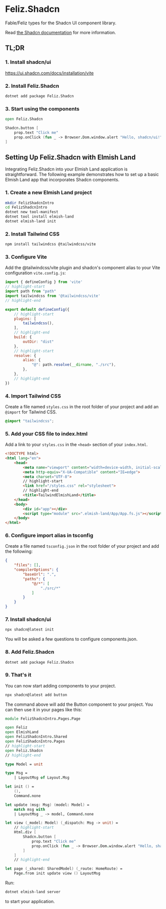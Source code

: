 # Feliz.Shadcn

Fable/Feliz types for the Shadcn UI component library.

Read [the Shadcn documentation](https://ui.shadcn.com) for more information.

## TL;DR

### 1. Install shadcn/ui
https://ui.shadcn.com/docs/installation/vite

### 2. Install Feliz.Shadcn
```bash
dotnet add package Feliz.Shadcn
```

### 3. Start using the components

```fsharp
open Feliz.Shadcn

Shadcn.button [
    prop.text "Click me"
    prop.onClick (fun _ -> Browser.Dom.window.alert "Hello, shadcn/ui!")
]
```

## Setting Up Feliz.Shadcn with Elmish Land

Integrating Feliz.Shadcn into your Elmish Land application is straightforward. The following example demonstrates how to set up a basic Elmish Land app
that incorporates Shadcn components.

### 1. Create a new Elmish Land project

```bash
mkdir FelizShadcnIntro
cd FelizShadcnIntro
dotnet new tool-manifest
dotnet tool install elmish-land
dotnet elmish-land init
```

### 2. Install Tailwind CSS

```bash
npm install tailwindcss @tailwindcss/vite
```

### 3. Configure Vite

Add the @tailwindcss/vite plugin and shadcn's component alias to your Vite configuration `vite.config.js`:

```javascript
import { defineConfig } from 'vite'
// highlight-start
import path from "path"
import tailwindcss from '@tailwindcss/vite'
// highlight-end

export default defineConfig({
    // highlight-start
    plugins: [
        tailwindcss(),
    ],
    // highlight-end
    build: {
        outDir: "dist"
    },
    // highlight-start
    resolve: {
        alias: {
            "@": path.resolve(__dirname, "./src"),
        },
    },
    // highlight-end
})
```

### 4. Import Tailwind CSS

Create a file named `styles.css` in the root folder of your project and add an `@import` for Tailwind CSS.

```css
@import "tailwindcss";
```

### 5. Add your CSS file to index.html

Add a link to your `styles.css` in the `<head>` section of your `index.html`.

```html
<!DOCTYPE html>
<html lang="en">
    <head>
        <meta name="viewport" content="width=device-width, initial-scale=1.0">
        <meta http-equiv="X-UA-Compatible" content="IE=edge">
        <meta charset="UTF-8">
        // highlight-start
        <link href="/styles.css" rel="stylesheet">
        // highlight-end
        <title>TailwindElmishLand</title>
    </head>
    <body>
        <div id="app"></div>
        <script type="module" src=".elmish-land/App/App.fs.js"></script>
    </body>
</html>
```

### 6. Configure import alias in tsconfig

Create a file named `tsconfig.json` in the root folder of your project and add the following:

```json
{
    "files": [],
    "compilerOptions": {
        "baseUrl": ".",
        "paths": {
            "@/*": [
                "./src/*"
            ]
        }
    }
}
```


### 7. Install shadcn/ui

```bash
npx shadcn@latest init
```

You will be asked a few questions to configure components.json.

### 8. Add Feliz.Shadcn
```bash
dotnet add package Feliz.Shadcn
```

### 9. That's it

You can now start adding components to your project.

```bash
npx shadcn@latest add button
```

The command above will add the Button component to your project. You can then use it in your pages like this:

```fsharp
module FelizShadcnIntro.Pages.Page

open Feliz
open ElmishLand
open FelizShadcnIntro.Shared
open FelizShadcnIntro.Pages
// highlight-start
open Feliz.Shadcn
// highlight-end

type Model = unit

type Msg =
    | LayoutMsg of Layout.Msg

let init () =
    (),
    Command.none

let update (msg: Msg) (model: Model) =
    match msg with
    | LayoutMsg _ -> model, Command.none

let view (_model: Model) (_dispatch: Msg -> unit) =
    // highlight-start
    Html.div [
        Shadcn.button [
            prop.text "Click me"
            prop.onClick (fun _ -> Browser.Dom.window.alert "Hello, shadcn/ui!")
        ]
    ]
    // highlight-end

let page (_shared: SharedModel) (_route: HomeRoute) =
    Page.from init update view () LayoutMsg
```

Run:

```bash
dotnet elmish-land server
```

to start your application.
